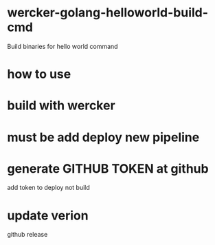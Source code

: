 # wercker-golang-helloworld-build-cmd
Build binaries for hello world command

# how to use

# build with wercker

# must be add deploy new pipeline

# generate GITHUB TOKEN at github

add token to deploy not build

# update verion

github release
